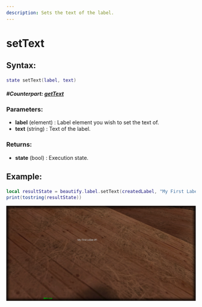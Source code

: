 ```yaml
---
description: Sets the text of the label.
---
```


# setText

## **Syntax:**

```lua
state setText(label, text)
```

#### _**\#Counterpart:**_ [_**getText**_](getlabeltext.md)

### **Parameters:**

* **label** \(element\) : Label element you wish to set the text of.
* **text** \(string\) : Text of the label.

### **Returns:**

* **state** \(bool\) : Execution state.

## **Example:**

```lua
local resultState = beautify.label.setText(createdLabel, "My First Label #1")
print(tostring(resultState))
```

![](../../.gitbook/assets/setlabeltext.png)

